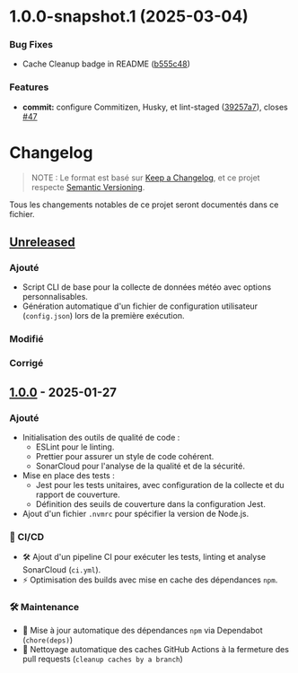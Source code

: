 # 1.0.0-snapshot.1 (2025-03-04)


### Bug Fixes

* Cache Cleanup badge in README ([b555c48](https://github.com/bdelion/weather-harvest/commit/b555c4812005a5620fdf87c7a0f5067bfc64620d))


### Features

* **commit:** configure Commitizen, Husky, et lint-staged ([39257a7](https://github.com/bdelion/weather-harvest/commit/39257a76cd8d96ddb9f74f337d1eb5a49c7701f5)), closes [#47](https://github.com/bdelion/weather-harvest/issues/47)

<!-- markdownlint-disable MD024 -->

# Changelog

> NOTE : Le format est basé sur [Keep a Changelog], et ce projet respecte [Semantic Versioning].

Tous les changements notables de ce projet seront documentés dans ce fichier.

## [Unreleased]

### Ajouté

- Script CLI de base pour la collecte de données météo avec options personnalisables.
- Génération automatique d'un fichier de configuration utilisateur (`config.json`) lors de la première exécution.

### Modifié

### Corrigé

## [1.0.0] - 2025-01-27

### Ajouté

- Initialisation des outils de qualité de code :
  - ESLint pour le linting.
  - Prettier pour assurer un style de code cohérent.
  - SonarCloud pour l'analyse de la qualité et de la sécurité.
- Mise en place des tests :
  - Jest pour les tests unitaires, avec configuration de la collecte et du rapport de couverture.
  - Définition des seuils de couverture dans la configuration Jest.
- Ajout d'un fichier `.nvmrc` pour spécifier la version de Node.js.

### 🚀 CI/CD

- 🛠 Ajout d'un pipeline CI pour exécuter les tests, linting et analyse SonarCloud (`ci.yml`).
- ⚡ Optimisation des builds avec mise en cache des dépendances `npm`.

### 🛠 Maintenance

- 🔄 Mise à jour automatique des dépendances `npm` via Dependabot (`chore(deps)`)
- 🔄 Nettoyage automatique des caches GitHub Actions à la fermeture des pull requests (`cleanup caches by a branch`)

<!-- liens -->

[Keep a Changelog]: https://keepachangelog.com/fr/1.0.0/ 'CHANGELOG Template et bonnes pratiques'
[Semantic Versioning]: https://semver.org/lang/fr/ 'Bonnes pratiques de la Gestion de Version'
[Unreleased]: https://github.com/bdelion/weather-harvest/compare/1.0.0...develop 'Comparaison de la dernière version avec la future'
[1.0.0]: https://github.com/bdelion/weather-harvest/releases/tag/1.0.0
